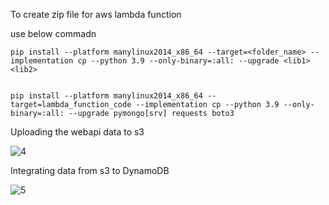 To create zip file for aws lambda function 

use below commadn

```commandline
pip install --platform manylinux2014_x86_64 --target=<folder_name> --implementation cp --python 3.9 --only-binary=:all: --upgrade <lib1> <lib2>
```

```![5](https://github.com/Rajdeep-Sonawane171/aws-glue-date-pipeline-main/assets/113442602/eeb31f60-8786-4516-9d16-2d16c0bf158b)

pip install --platform manylinux2014_x86_64 --target=lambda_function_code --implementation cp --python 3.9 --only-binary=:all: --upgrade pymongo[srv] requests boto3
```

Uploading the webapi data to s3

![4](https://github.com/Rajdeep-Sonawane171/aws-glue-date-pipeline-main/assets/113442602/eb53e4b4-98a0-4aee-98ab-05166e4a8229)

Integrating data from s3 to DynamoDB

![5](https://github.com/Rajdeep-Sonawane171/aws-glue-date-pipeline-main/assets/113442602/eeb31f60-8786-4516-9d16-2d16c0bf158b)
